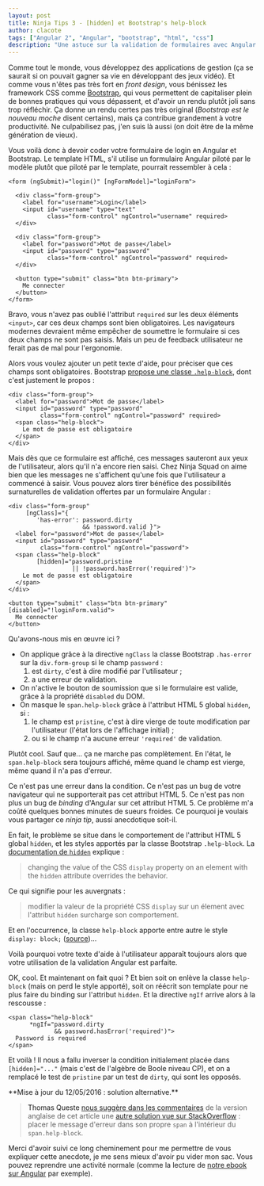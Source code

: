 ```yaml
---
layout: post
title: Ninja Tips 3 - [hidden] et Bootstrap's help-block
author: clacote
tags: ["Angular 2", "Angular", "bootstrap", "html", "css"]
description: "Une astuce sur la validation de formulaires avec Angular et Bootstrap"
---
```


Comme tout le monde, vous développez des applications de gestion
(ça se saurait si on pouvait gagner sa vie en développant des jeux vidéo).
Et comme vous n'êtes pas très fort en *front design*, vous bénissez les framework CSS
comme [Bootstrap](http://getbootstrap.com/), qui vous permettent de capitaliser
plein de bonnes pratiques qui vous dépassent,
et d'avoir un rendu plutôt joli sans trop réfléchir.
Ça donne un rendu certes pas très original (*Bootstrap est le nouveau moche* disent certains),
mais ça contribue grandement à votre productivité.
Ne culpabilisez pas, j'en suis là aussi (on doit être de la même génération de vieux).

Vous voilà donc à devoir coder votre formulaire de login en Angular et Bootstrap.
Le template HTML, s'il utilise un formulaire Angular piloté par le
modèle plutôt que piloté par le template, pourrait ressembler à cela&nbsp;:

    <form (ngSubmit)="login()" [ngFormModel]="loginForm">

      <div class="form-group">
        <label for="username">Login</label>
        <input id="username" type="text"
               class="form-control" ngControl="username" required>
      </div>

      <div class="form-group">
        <label for="password">Mot de passe</label>
        <input id="password" type="password"
               class="form-control" ngControl="password" required>
      </div>

      <button type="submit" class="btn btn-primary">
        Me connecter
      </button>
    </form>

Bravo, vous n'avez pas oublié l'attribut `required` sur les deux éléments `<input>`,
car ces deux champs sont bien obligatoires. Les navigateurs modernes devraient
même empêcher de soumettre le formulaire si ces deux champs ne sont pas saisis.
Mais un peu de feedback utilisateur ne ferait pas de mal pour l'ergonomie.

Alors vous voulez ajouter un petit texte d'aide, pour préciser que ces champs sont obligatoires.
Bootstrap [propose une classe `.help-block`](http://getbootstrap.com/css/#forms-help-text),
dont c'est justement le propos&nbsp;:

    <div class="form-group">
      <label for="password">Mot de passe</label>
      <input id="password" type="password"
             class="form-control" ngControl="password" required>
      <span class="help-block">
        Le mot de passe est obligatoire
      </span>
    </div>

Mais dès que ce formulaire est affiché, ces messages sauteront aux yeux de l'utilisateur,
alors qu'il n'a encore rien saisi. Chez Ninja Squad on aime bien que les messages
ne s'affichent qu'une fois que l'utilisateur a commencé à saisir.
Vous pouvez alors tirer bénéfice des possibilités surnaturelles de validation offertes par un
formulaire Angular&nbsp;:

    <div class="form-group"
         [ngClass]="{
            'has-error': password.dirty
                         && !password.valid }">
      <label for="password">Mot de passe</label>
      <input id="password" type="password"
             class="form-control" ngControl="password">
      <span class="help-block"
            [hidden]="password.pristine
                      || !password.hasError('required')">
        Le mot de passe est obligatoire
      </span>
    </div>

    <button type="submit" class="btn btn-primary" [disabled]="!loginForm.valid">
      Me connecter
    </button>

Qu'avons-nous mis en œuvre ici&nbsp;?

* On applique grâce à la directive `ngClass` la classe Bootstrap `.has-error` sur la `div.form-group` si le champ `password`&nbsp;:
  1. est `dirty`, c'est à dire modifié par l'utilisateur&nbsp;;
  2. a une erreur de validation.
* On n'active le bouton de soumission que si le formulaire est valide, grâce à la propriété `disabled` du DOM.
* On masque le `span.help-block` grâce à l'attribut HTML&nbsp;5 global `hidden`, si&nbsp;:
   1. le champ est `pristine`, c'est à dire vierge de toute modification par l'utilisateur (l'état lors de l'affichage initial)&nbsp;;
   2. ou si le champ n'a aucune erreur `'required'` de validation.

Plutôt cool. Sauf que... ça ne marche pas complètement.
En l'état, le `span.help-block` sera toujours affiché, même quand le champ est vierge, même quand il n'a pas d'erreur.

Ce n'est pas une erreur dans la condition. Ce n'est pas un bug de votre navigateur qui ne supporterait pas cet attribut HTML&nbsp;5. Ce n'est pas non plus un bug de _binding_ d'Angular sur cet attribut HTML&nbsp;5.
Ce problème m'a coûté quelques bonnes minutes de sueurs froides. Ce pourquoi je voulais vous partager ce *ninja tip*, aussi anecdotique soit-il.

En fait, le problème se situe dans le comportement de l'attribut HTML&nbsp;5 global `hidden`, et les styles apportés par la classe Bootstrap `.help-block`. La [documentation de `hidden`](https://developer.mozilla.org/en-US/docs/Web/HTML/Global_attributes/hidden) explique&nbsp;:

> changing the value of the CSS `display` property on an element
> with the `hidden` attribute overrides the behavior.

Ce qui signifie pour les auvergnats&nbsp;:

> modifier la valeur de la propriété CSS `display` sur un élement
> avec l'attribut `hidden` surcharge son comportement.

Et en l'occurrence, la classe `help-block` apporte entre autre le style
`display: block;` ([source](https://github.com/twbs/bootstrap/blob/v3.3.6/less/forms.less#L456))...

Voilà pourquoi votre texte d'aide à l'utilisateur apparaît toujours alors que votre utilisation de la validation Angular est parfaite.

OK, cool. Et maintenant on fait quoi&nbsp;?
Et bien soit on enlève la classe `help-block` (mais on perd le style apporté), soit on réécrit son template pour ne plus faire du binding sur l'attribut `hidden`. Et la directive `ngIf` arrive alors à la rescousse&nbsp;:

    <span class="help-block"
          *ngIf="password.dirty
                 && password.hasError('required')">
      Password is required
    </span>

Et voilà&nbsp;!
Il nous a fallu inverser la condition initialement placée dans `[hidden]="..."` (mais c'est de l'algèbre de Boole niveau CP), et on a remplacé le test de `pristine` par un test de `dirty`, qui sont les opposés.


<a id="update" />
**Mise à jour du 12/05/2016&nbsp;: solution alternative.**

> Thomas Queste [nous suggère dans les commentaires](/2016/03/22/ninja-tips-3-angular-validation-hidden-vs-bootstrap-help-block-english/#comment-2671575902) de la version anglaise de cet article
> une [autre solution vue sur StackOverflow](http://stackoverflow.com/questions/30744882/angular2-hidden-ignores/30746262#30746262)&nbsp;:
> placer le message d'erreur dans son propre `span` à l'intérieur du `span.help-block`.

Merci d'avoir suivi ce long cheminement pour me permettre de vous expliquer cette anecdote, je me sens mieux d'avoir pu vider mon sac. Vous pouvez reprendre une activité normale (comme la lecture de [notre ebook sur Angular](https://books.ninja-squad.com/angular) par exemple).
